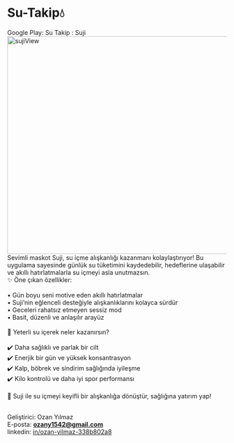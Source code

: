 # Su-Takip💧
Google Play: Su Takip : Suji
<img width="1024" height="500" alt="sujiView" src="https://github.com/user-attachments/assets/7c60bb08-8bec-42c0-bc0b-0a3a8f56841d" />
Sevimli maskot Suji, su içme alışkanlığı kazanmanı kolaylaştırıyor! Bu uygulama sayesinde günlük su tüketimini kaydedebilir, hedeflerine ulaşabilir ve akıllı hatırlatmalarla su içmeyi asla unutmazsın.<br>
✨ Öne çıkan özellikler:<br><br>
•	Gün boyu seni motive eden akıllı hatırlatmalar<br>
•	Suji’nin eğlenceli desteğiyle alışkanlıklarını kolayca sürdür<br>
•	Geceleri rahatsız etmeyen sessiz mod<br>
•	Basit, düzenli ve anlaşılır arayüz<br><br>
🌟 Yeterli su içerek neler kazanırsın?<br><br>
✔️ Daha sağlıklı ve parlak bir cilt<br>
✔️ Enerjik bir gün ve yüksek konsantrasyon<br>
✔️ Kalp, böbrek ve sindirim sağlığında iyileşme<br>
✔️ Kilo kontrolü ve daha iyi spor performansı<br><br>
🚩 Suji ile su içmeyi keyifli bir alışkanlığa dönüştür, sağlığına yatırım yap!<br><br>


Geliştirici: Ozan Yılmaz <br />
E-posta: **ozany1542@gmail.com** <br />
linkedin: <a href="https://www.linkedin.com/in/ozan-yilmaz-338b802a8" target="blank">in/ozan-yilmaz-338b802a8</a> <br />
